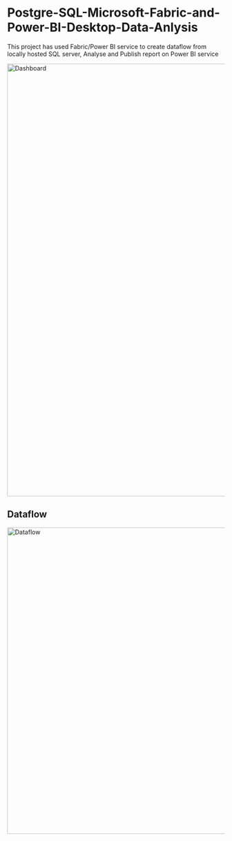 # Postgre-SQL-Microsoft-Fabric-and-Power-BI-Desktop-Data-Anlysis
This project has used Fabric/Power BI service to create dataflow from locally hosted SQL server, Analyse and Publish report on Power BI service

<img width="1919" height="1001" alt="Dashboard" src="https://github.com/user-attachments/assets/a80d75df-ea73-489d-aceb-3a7c822a6d3e" />

## Dataflow

<img width="1919" height="709" alt="Dataflow" src="https://github.com/user-attachments/assets/fb062e94-1ded-4e63-9214-1edfe6d3c374" />


